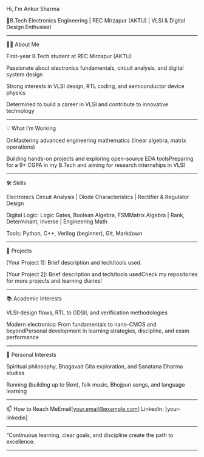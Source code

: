 
Hi, I'm Ankur Sharma 

👋B.Tech Electronics Engineering | REC Mirzapur (AKTU) | VLSI & Digital Design Enthusiast

-----------------------------------
👨‍🎓 About Me

   First-year B.Tech student at REC    Mirzapur (AKTU)

   Passionate about electronics        fundamentals, circuit analysis,     and digital system design

   Strong interests in VLSI design,    RTL coding, and semiconductor       device physics
   
   Determined to build a career in     VLSI and contribute to              innovative technology
   
----------------------------------- 
💡 What I’m Working 

   OnMastering advanced engineering    mathematics (linear algebra,        matrix operations)
   
   Building hands-on projects and      exploring open-source EDA           toolsPreparing for a 9+ CGPA in     my B.Tech and aiming for            research internships in VLSI
   
-----------------------------------

🛠️ Skills

   Electronics Circuit Analysis |      Diode Characteristics |             Rectifier & Regulator Design

   Digital Logic: Logic Gates,         Boolean Algebra, FSMMatrix          Algebra | Rank, Determinant,        Inverse | Engineering Math

   Tools: Python, C++, Verilog         (beginner), Git, Markdown
   
-----------------------------------

🚀 Projects

   [Your Project 1]: Brief             description and tech/tools used.
   
   (Your Project 2]: Brief             description and tech/tools          usedCheck my repositories for       more projects and learning          diaries!
   
-----------------------------------

📚 Academic Interests

   VLSI-design flows, RTL to           GDSII, and verification             methodologies
   
   Modern electronics: From            fundamentals to nano-CMOS and       beyondPersonal development in       learning strategies,                discipline, and exam performance
   
-----------------------------------

🧘 Personal Interests

   Spiritual philosophy, Bhagavad      Gita exploration, and Sanatana      Dharma studies
   
   Running (building up to 5km),       folk music, Bhojpuri songs, and     language learning
   
-----------------------------------

📫 How to Reach 
MeEmail[your.email@example.com]
LinkedIn: [your-linkedin] 

-----------------------------------

“Continuous learning, clear goals, and discipline create the path to excellence.

-----------------------------------
